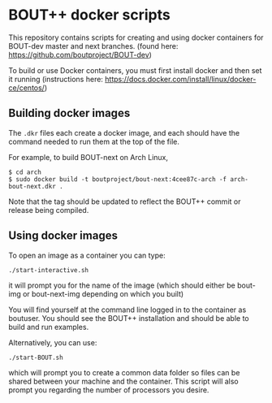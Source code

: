 BOUT++ docker scripts
=====================

This repository contains scripts for creating and using docker
containers for BOUT-dev master and next branches. (found here:
https://github.com/boutproject/BOUT-dev)

To build or use Docker containers, you must first install docker and
then set it running (instructions here:
https://docs.docker.com/install/linux/docker-ce/centos/)

Building docker images
----------------------

The `.dkr` files each create a docker image, and each should have
the command needed to run them at the top of the file.

For example, to build BOUT-next on Arch Linux,

    $ cd arch
    $ sudo docker build -t boutproject/bout-next:4cee87c-arch -f arch-bout-next.dkr .

Note that the tag should be updated to reflect the BOUT++ commit or release
being compiled.

Using docker images
-------------------

To open an image as a container you can type:

    ./start-interactive.sh

it will prompt you for the name of the image (which should either be
bout-img or bout-next-img depending on which you built)
  
You will find yourself at the command line logged in to the container
as boutuser.  You should see the BOUT++ installation and should be
able to build and run examples.
  
Alternatively, you can use:

    ./start-BOUT.sh

which will prompt you to create a common data folder so files can be
shared between your machine and the container. This script will also
prompt you regarding the number of processors you desire.
